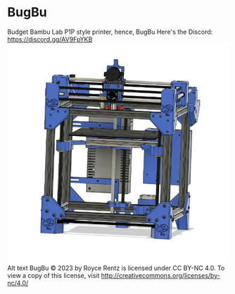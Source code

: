 # BugBu
Budget Bambu Lab P1P style printer, hence, BugBu
Here's the Discord: https://discord.gg/AV9FpYKB
![Alt text](Images/Front.jpg)
Alt text BugBu © 2023 by Royce Rentz is licensed under CC BY-NC 4.0. To view a copy of this license, visit http://creativecommons.org/licenses/by-nc/4.0/
